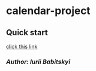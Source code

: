 # calendar-project

## Quick start

[click this link](https://youthful-northcutt-0ba5a4.netlify.app/)

### **_Author: Iurii Babitskyi_**
